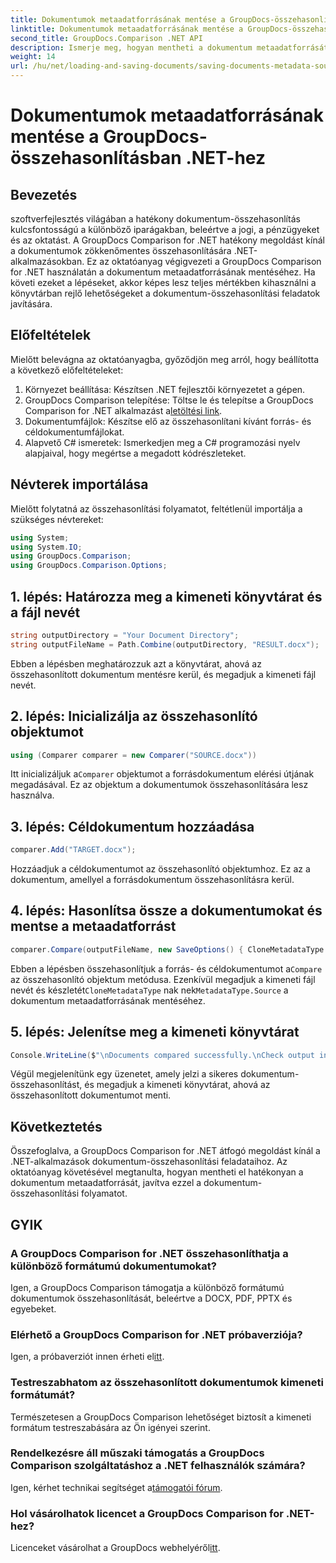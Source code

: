 ```yaml
---
title: Dokumentumok metaadatforrásának mentése a GroupDocs-összehasonlításban .NET-hez
linktitle: Dokumentumok metaadatforrásának mentése a GroupDocs-összehasonlításban .NET-hez
second_title: GroupDocs.Comparison .NET API
description: Ismerje meg, hogyan mentheti a dokumentum metaadatforrását a GroupDocs Comparison for .NET segítségével. Kövesse lépésenkénti útmutatónkat a dokumentumok zökkenőmentes összehasonlításához a .NET-ben.
weight: 14
url: /hu/net/loading-and-saving-documents/saving-documents-metadata-source/
---
```


# Dokumentumok metaadatforrásának mentése a GroupDocs-összehasonlításban .NET-hez

## Bevezetés
szoftverfejlesztés világában a hatékony dokumentum-összehasonlítás kulcsfontosságú a különböző iparágakban, beleértve a jogi, a pénzügyeket és az oktatást. A GroupDocs Comparison for .NET hatékony megoldást kínál a dokumentumok zökkenőmentes összehasonlítására .NET-alkalmazásokban. Ez az oktatóanyag végigvezeti a GroupDocs Comparison for .NET használatán a dokumentum metaadatforrásának mentéséhez. Ha követi ezeket a lépéseket, akkor képes lesz teljes mértékben kihasználni a könyvtárban rejlő lehetőségeket a dokumentum-összehasonlítási feladatok javítására.
## Előfeltételek
Mielőtt belevágna az oktatóanyagba, győződjön meg arról, hogy beállította a következő előfeltételeket:
1. Környezet beállítása: Készítsen .NET fejlesztői környezetet a gépen.
2.  GroupDocs Comparison telepítése: Töltse le és telepítse a GroupDocs Comparison for .NET alkalmazást a[letöltési link](https://releases.groupdocs.com/comparison/net/).
3. Dokumentumfájlok: Készítse elő az összehasonlítani kívánt forrás- és céldokumentumfájlokat.
4. Alapvető C# ismeretek: Ismerkedjen meg a C# programozási nyelv alapjaival, hogy megértse a megadott kódrészleteket.

## Névterek importálása
Mielőtt folytatná az összehasonlítási folyamatot, feltétlenül importálja a szükséges névtereket:
```csharp
using System;
using System.IO;
using GroupDocs.Comparison;
using GroupDocs.Comparison.Options;
```

## 1. lépés: Határozza meg a kimeneti könyvtárat és a fájl nevét
```csharp
string outputDirectory = "Your Document Directory";
string outputFileName = Path.Combine(outputDirectory, "RESULT.docx");
```
Ebben a lépésben meghatározzuk azt a könyvtárat, ahová az összehasonlított dokumentum mentésre kerül, és megadjuk a kimeneti fájl nevét.
## 2. lépés: Inicializálja az összehasonlító objektumot
```csharp
using (Comparer comparer = new Comparer("SOURCE.docx"))
```
 Itt inicializáljuk a`Comparer` objektumot a forrásdokumentum elérési útjának megadásával. Ez az objektum a dokumentumok összehasonlítására lesz használva.
## 3. lépés: Céldokumentum hozzáadása
```csharp
comparer.Add("TARGET.docx");
```
Hozzáadjuk a céldokumentumot az összehasonlító objektumhoz. Ez az a dokumentum, amellyel a forrásdokumentum összehasonlításra kerül.
## 4. lépés: Hasonlítsa össze a dokumentumokat és mentse a metaadatforrást
```csharp
comparer.Compare(outputFileName, new SaveOptions() { CloneMetadataType = MetadataType.Source });
```
 Ebben a lépésben összehasonlítjuk a forrás- és céldokumentumot a`Compare` az összehasonlító objektum metódusa. Ezenkívül megadjuk a kimeneti fájl nevét és készletét`CloneMetadataType` nak nek`MetadataType.Source` a dokumentum metaadatforrásának mentéséhez.
## 5. lépés: Jelenítse meg a kimeneti könyvtárat
```csharp
Console.WriteLine($"\nDocuments compared successfully.\nCheck output in {outputDirectory}.");
```
Végül megjelenítünk egy üzenetet, amely jelzi a sikeres dokumentum-összehasonlítást, és megadjuk a kimeneti könyvtárat, ahová az összehasonlított dokumentumot menti.

## Következtetés
Összefoglalva, a GroupDocs Comparison for .NET átfogó megoldást kínál a .NET-alkalmazások dokumentum-összehasonlítási feladataihoz. Az oktatóanyag követésével megtanulta, hogyan mentheti el hatékonyan a dokumentum metaadatforrását, javítva ezzel a dokumentum-összehasonlítási folyamatot.
## GYIK
### A GroupDocs Comparison for .NET összehasonlíthatja a különböző formátumú dokumentumokat?
Igen, a GroupDocs Comparison támogatja a különböző formátumú dokumentumok összehasonlítását, beleértve a DOCX, PDF, PPTX és egyebeket.
### Elérhető a GroupDocs Comparison for .NET próbaverziója?
 Igen, a próbaverziót innen érheti el[itt](https://releases.groupdocs.com/).
### Testreszabhatom az összehasonlított dokumentumok kimeneti formátumát?
Természetesen a GroupDocs Comparison lehetőséget biztosít a kimeneti formátum testreszabására az Ön igényei szerint.
### Rendelkezésre áll műszaki támogatás a GroupDocs Comparison szolgáltatáshoz a .NET felhasználók számára?
 Igen, kérhet technikai segítséget a[támogatói fórum](https://forum.groupdocs.com/c/comparison/12).
### Hol vásárolhatok licencet a GroupDocs Comparison for .NET-hez?
 Licenceket vásárolhat a GroupDocs webhelyéről[itt](https://purchase.groupdocs.com/buy).